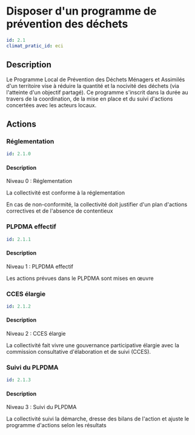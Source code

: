# Disposer d'un programme de prévention des déchets
```yaml
id: 2.1
climat_pratic_id: eci
```
## Description
Le Programme Local de Prévention des Déchets Ménagers et Assimilés d'un territoire vise à réduire la quantité et la nocivité des déchets (via l'atteinte d'un objectif partagé). Ce programme s'inscrit dans la durée au travers de la coordination, de la mise en place et du suivi d'actions concertées avec les acteurs locaux.


## Actions
### Réglementation
```yaml
id: 2.1.0
```
#### Description
Niveau 0 : Réglementation

La collectivité est conforme à la réglementation

En cas de non-conformité, la collectivité doit justifier d'un plan d'actions correctives et de l'absence de contentieux



### PLPDMA effectif
```yaml
id: 2.1.1
```
#### Description
Niveau 1 : PLPDMA effectif

Les actions prévues dans le PLPDMA sont mises en œuvre



### CCES élargie
```yaml
id: 2.1.2
```
#### Description
Niveau 2 : CCES élargie

La collectivité fait vivre une gouvernance participative élargie avec la commission consultative d'élaboration et de suivi (CCES).



### Suivi du PLPDMA
```yaml
id: 2.1.3
```
#### Description
Niveau 3 : Suivi du PLPDMA

La collectivité suivi la démarche, dresse des bilans de l'action et ajuste le programme d'actions selon les résultats



